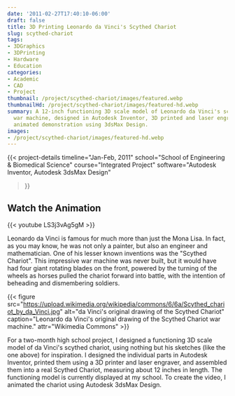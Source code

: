 ```yaml
---
date: '2011-02-27T17:40:10-06:00'
draft: false
title: 3D Printing Leonardo da Vinci's Scythed Chariot
slug: scythed-chariot
tags:
- 3DGraphics
- 3DPrinting
- Hardware
- Education
categories:
- Academic
- CAD
- Project
thumbnail: /project/scythed-chariot/images/featured.webp
thumbnailHd: /project/scythed-chariot/images/featured-hd.webp
summary: A 12-inch functioning 3D scale model of Leonardo da Vinci's scythed chariot
  war machine, designed in Autodesk Inventor, 3D printed and laser engraved, with
  animated demonstration using 3dsMax Design.
images:
- /project/scythed-chariot/images/featured-hd.webp
---
```

{{< project-details
  timeline="Jan-Feb, 2011"
  school="School of Engineering & Biomedical Science"
  course="Integrated Project"
  software="Autodesk Inventor, Autodesk 3dsMax Design"
>}}

## Watch the Animation

{{< youtube LS3j3vAg5gM >}}


Leonardo da Vinci is famous for much more than just the Mona Lisa. In fact, as you may know, he was not only a painter, but also an engineer and mathematician. One of his lesser known inventions was the "Scythed Chariot". This impressive war machine was never built, but it would have had four giant rotating blades on the front, powered by the turning of the wheels as horses pulled the chariot forward into battle, with the intention of beheading and dismembering soldiers.

{{< figure src="https://upload.wikimedia.org/wikipedia/commons/6/6a/Scythed_chariot_by_da_Vinci.jpg" alt="da Vinci's original drawing of the Scythed Chariot" caption="Leonardo da Vinci's original drawing of the Scythed Chariot war machine." attr="Wikimedia Commons" >}}

For a two-month high school project, I designed a functioning 3D scale model of da Vinci's scythed chariot, using nothing but his sketches (like the one above) for inspiration. I designed the individual parts in Autodesk Inventor, printed them using a 3D printer and laser engraver, and assembled them into a real Scythed Chariot, measuring about 12 inches in length. The functioning model is currently displayed at my school. To create the video, I animated the chariot using Autodesk 3dsMax Design.
